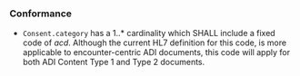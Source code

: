 ### Conformance

* `Consent.category` has a 1..* cardinality which SHALL include a fixed code of *acd*. Although the current HL7 definition for this code, is more applicable to encounter-centric ADI documents, this code will apply for both ADI Content Type 1 and Type 2 documents.